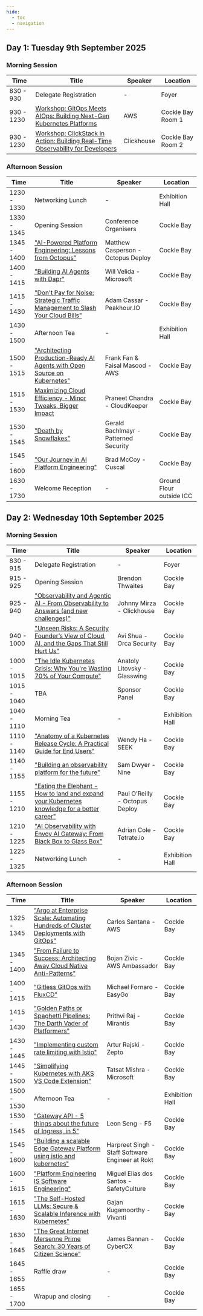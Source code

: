 ```yaml
---
hide:
  - toc
  - navigation
---
```


## Day 1: Tuesday 9th September 2025

### Morning Session

| Time  | Title | Speaker | Location |
|---|---|---|---|
| 830 - 930 | Delegate Registration | - | Foyer |
| 930 - 1230 | [Workshop: GitOps Meets AIOps: Building Next-Gen Kubernetes Platforms](abstracts/AWSWorkshop.md) | AWS | Cockle Bay Room 1 |
| 930 - 1230 | [Workshop: ClickStack in Action: Building Real-Time Observability for Developers](abstracts/ClickhouseWorkshop.md) | Clickhouse | Cockle Bay Room 2 |

### Afternoon Session

| Time  | Title | Speaker | Location |
|---|---|---|---|
| 1230 - 1330 | Networking Lunch | - | Exhibition Hall |
| 1330 - 1345 | Opening Session | Conference Organisers | Cockle Bay |
| 1345 - 1400 | ["AI-Powered Platform Engineering: Lessons from Octopus"](abstracts/MatthewCasperson.md) | Matthew Casperson - Octopus Deploy | Cockle Bay |
| 1400 - 1415 | ["Building AI Agents with Dapr"](abstracts/WillVelida.md) | Will Velida - Microsoft | Cockle Bay |
| 1415 - 1430 | ["Don't Pay for Noise: Strategic Traffic Management to Slash Your Cloud Bills"](abstracts/AdamCassar.md) | Adam Cassar - Peakhour.IO | Cockle Bay |
| 1430 - 1500 | Afternoon Tea | - | Exhibition Hall |
| 1500 - 1515 | ["Architecting Production-Ready AI Agents with Open Source on Kubernetes"](abstracts/FrankFanFaisalMasood.md) | Frank Fan & Faisal Masood - AWS | Cockle Bay |
| 1515 - 1530 | [Maximizing Cloud Efficiency - Minor Tweaks, Bigger Impact](abstracts/PraneetChandra.md) | Praneet Chandra - CloudKeeper | Cockle Bay |
| 1530 - 1545 | ["Death by Snowflakes"](abstracts/GeraldBachlmayr.md) | Gerald Bachlmayr - Patterned Security | Cockle Bay |
| 1545 - 1600 | ["Our Journey in AI Platform Engineering"](abstracts/BradMcCoy.md) | Brad McCoy - Cuscal | Cockle Bay |
| 1630 - 1730 | Welcome Reception | - | Ground Flour outside ICC |

## Day 2: Wednesday 10th September 2025

### Morning Session

| Time  | Title | Speaker | Location |
|---|---|---|---|
| 830 - 915 | Delegate Registration | - | Foyer |
| 915 - 925 | Opening Session | Brendon Thwaites | Cockle Bay |
| 925 - 940 | ["Observability and Agentic AI - From Observability to Answers (and new challenges)"](abstracts/JohnnyMirza.md) | Johnny Mirza - Clickhouse | Cockle Bay |
| 940 - 1000 | ["Unseen Risks: A Security Founder’s View of Cloud, AI, and the Gaps That Still Hurt Us"](abstracts/AviShua.md) | Avi Shua - Orca Security | Cockle Bay |
| 1000 - 1015 | ["The Idle Kubernetes Crisis: Why You're Wasting 70% of Your Compute"](abstracts/AnatolyLitovsky.md) | Anatoly Litovsky - Glasswing | Cockle Bay |
| 1015 - 1040 | TBA | Sponsor Panel | Cockle Bay |
| 1040 - 1110 | Morning Tea | - | Exhibition Hall |
| 1110 - 1140 | ["Anatomy of a Kubernetes Release Cycle: A Practical Guide for End Users"](abstracts/WendyHa.md) | Wendy Ha - SEEK | Cockle Bay |
| 1140 - 1155 | ["Building an observability platform for the future"](abstracts/SamDwyer.md) | Sam Dwyer - Nine | Cockle Bay |
| 1155 - 1210 | ["Eating the Elephant - How to land and expand your Kubernetes knowledge for a better career"](abstracts/PaulOReilly.md) | Paul O’Reilly - Octopus Deploy | Cockle Bay |
| 1210 - 1225 | ["AI Observability with Envoy AI Gateway: From Black Box to Glass Box"](abstracts/AdrianCole.md) | Adrian Cole - Tetrate.io | Cockle Bay |
| 1225 - 1325 | Networking Lunch | - | Exhibition Hall |

### Afternoon Session

| Time  | Title | Speaker | Location |
|---|---|---|---|
| 1325 - 1345 | ["Argo at Enterprise Scale: Automating Hundreds of Cluster Deployments with GitOps"](abstracts/CarlosSantana.md) | Carlos Santana - AWS | Cockle Bay |
| 1345 - 1400 | ["From Failure to Success: Architecting Away Cloud Native Anti-Patterns"](abstracts/BojanZivic.md) | Bojan Zivic - AWS Ambassador | Cockle Bay |
| 1400 - 1415 | ["Gitless GitOps with FluxCD"](abstracts/MichaelFornaro.md) | Michael Fornaro - EasyGo | Cockle Bay |
| 1415 - 1430 | ["Golden Paths or Spaghetti Pipelines: The Darth Vader of Platformers"](abstracts/PrithviRaj.md) | Prithvi Raj - Mirantis | Cockle Bay |
| 1430 - 1445 | ["Implementing custom rate limiting with Istio"](abstracts/ArturRajski.md) | Artur Rajski - Zepto | Cockle Bay |
| 1445 - 1500 | ["Simplifying Kubernetes with AKS VS Code Extension"](abstracts/TatsatMishra.md) | Tatsat Mishra - Microsoft | Cockle Bay |
| 1500 - 1530 | Afternoon Tea | - | Exhibition Hall |
| 1530 - 1545 | ["Gateway API - 5 things about the future of Ingress, in 5"](abstracts/LeonSeng.md) | Leon Seng - F5 | Cockle Bay |
| 1545 - 1600 | ["Building a scalable Edge Gateway Platform using istio and kubernetes"](abstracts/HarpreetSingh.md) | Harpreet Singh - Staff Software Engineer at Rokt | Cockle Bay |
| 1600 - 1615 | ["Platform Engineering IS Software Engineering"](abstracts/MiguelEliasdosSantos.md) | Miguel Elias dos Santos - SafetyCulture | Cockle Bay |
| 1615 - 1630 | ["The Self-Hosted LLMs: Secure & Scalable Inference with Kubernetes"](abstracts/GajanKugamoorthy.md) | Gajan Kugamoorthy - Vivanti | Cockle Bay |
| 1630 - 1645 | ["The Great Internet Mersenne Prime Search: 30 Years of Citizen Science"](abstracts/JamesBannan.md) | James Bannan - CyberCX | Cockle Bay |
| 1645 - 1655 | Raffle draw | - | Cockle Bay |
| 1655 - 1700 | Wrapup and closing | - | Cockle Bay |
